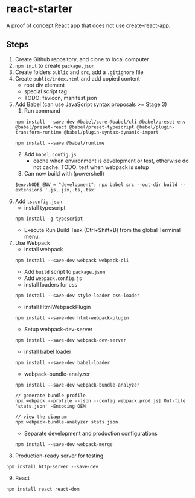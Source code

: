 # react-starter
A proof of concept React app that does not use create-react-app.

## Steps
1. Create Github repository, and clone to local computer
2. `npm init` to create `package.json`
3. Create folders `public` and `src`, add a `.gitignore` file
4. Create `public/index.html` and add copied content
    - root div element
    - special script tag
    - TODO: favicon, manifest.json
5. Add Babel (can use JavaScript syntax proposals >= Stage 3)
    1. Run command
    ```
    npm install --save-dev @babel/core @babel/cli @babel/preset-env @babel/preset-react @babel/preset-typescript @babel/plugin-transform-runtime @babel/plugin-syntax-dynamic-import

    npm install --save @babel/runtime
    ```
    2. Add `babel.config.js`
        - cache when environment is development or test, otherwise do not cache. TODO: test when webpack is setup
    3. Can now build with (powershell)
    ```
    $env:NODE_ENV = "development"; npx babel src --out-dir build --extensions '.js,.jsx,.ts,.tsx'
    ```
6. Add `tsconfig.json`
    - install typescript
    ```
    npm install -g typescript
    ```
    - Execute Run Build Task (Ctrl+Shift+B) from the global Terminal menu.
7. Use Webpack
    - install webpack
    ```
    npm install --save-dev webpack webpack-cli
    ```
    - Add `build` script to `package.json`
    - Add `webpack.config.js`
    - install loaders for css
    ```
    npm install --save-dev style-loader css-loader
    ```
    - install HtmlWebpackPlugin
    ```
    npm install --save-dev html-webpack-plugin
    ```
    - Setup webpack-dev-server
    ```
    npm install --save-dev webpack-dev-server
    ```
    - install babel loader
    ```
    npm install --save-dev babel-loader
    ```
    - webpack-bundle-analyzer
    ```
    npm install --save-dev webpack-bundle-analyzer

    // generate bundle profile
    npx webpack --profile --json --config webpack.prod.js| Out-file 'stats.json' -Encoding OEM

    // view the diagram
    npx webpack-bundle-analyzer stats.json
    ```
    - Separate development and production configurations
    ```
    npm install --save-dev webpack-merge
    ```
8. Production-ready server for testing
```
npm install http-server --save-dev
```
9. React
```
npm install react react-dom
```